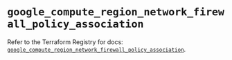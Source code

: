 # `google_compute_region_network_firewall_policy_association`

Refer to the Terraform Registry for docs: [`google_compute_region_network_firewall_policy_association`](https://registry.terraform.io/providers/hashicorp/google/6.40.0/docs/resources/compute_region_network_firewall_policy_association).
